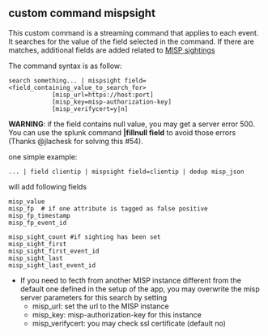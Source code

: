 
## custom command mispsight
This custom command is a streaming command that applies to each event.
It searches for the value of the field selected in the command.
If there are matches, additional fields are added related to [MISP sightings](https://www.misp.software/2017/02/16/Sighting-The-Next-Level.html)

The command syntax is as follow:

    search something... | mispsight field=<field_containing_value_to_search_for> 
                [misp_url=https://host:port] 
                [misp_key=misp-authorization-key]
                [misp_verifycert=y|n]                 
                
**WARNING**: if the field contains null value, you may get a server error 500. You can use the splunk command **|fillnull field** to avoid those errors (Thanks @jlachesk for solving this #54).

one simple example:

    ... | field clientip | mispsight field=clientip | dedup misp_json

will add following fields 

    misp_value
    misp_fp  # if one attribute is tagged as false positive
    misp_fp_timestamp
    misp_fp_event_id

    misp_sight_count #if sighting has been set
    misp_sight_first
    misp_sight_first_event_id
    misp_sight_last
    misp_sight_last_event_id

- If you need to fecth from another MISP instance different from the default one defined in the setup of the app, you may overwrite the misp server parameters for this search by setting
    + misp_url: set the url to the MISP instance
    + misp_key: misp-authorization-key for this instance
    + misp_verifycert: you may check ssl certificate (default no)  
